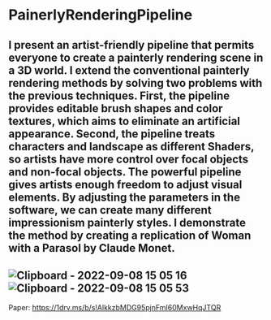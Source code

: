 # PainerlyRenderingPipeline
I present an artist-friendly pipeline that permits everyone to create a painterly rendering scene in a 3D world. I extend the conventional painterly rendering methods by solving two problems with the previous techniques.   First, the pipeline provides editable brush shapes and color textures, which aims to eliminate an artificial appearance.  Second, the pipeline treats characters and landscape as different Shaders, so artists have more control over focal objects and non-focal objects. The powerful pipeline gives artists enough freedom to adjust visual elements. By adjusting the parameters in the software, we can create many different impressionism painterly styles.  I demonstrate the method by creating a replication of Woman with a Parasol by Claude Monet.
-------------------------------------------------------------
![Clipboard - 2022-09-08 15 05 16](https://user-images.githubusercontent.com/43201471/189072773-1774338c-2467-4b7c-bd82-c8c0e8786f8e.png)
![Clipboard - 2022-09-08 15 05 53](https://user-images.githubusercontent.com/43201471/189072812-9568df8d-7a51-4e39-a174-878045039f62.png)
--------------------------------------------------------------
Paper: https://1drv.ms/b/s!AlkkzbMDG95pjnFmI60MxwHqJTQR
